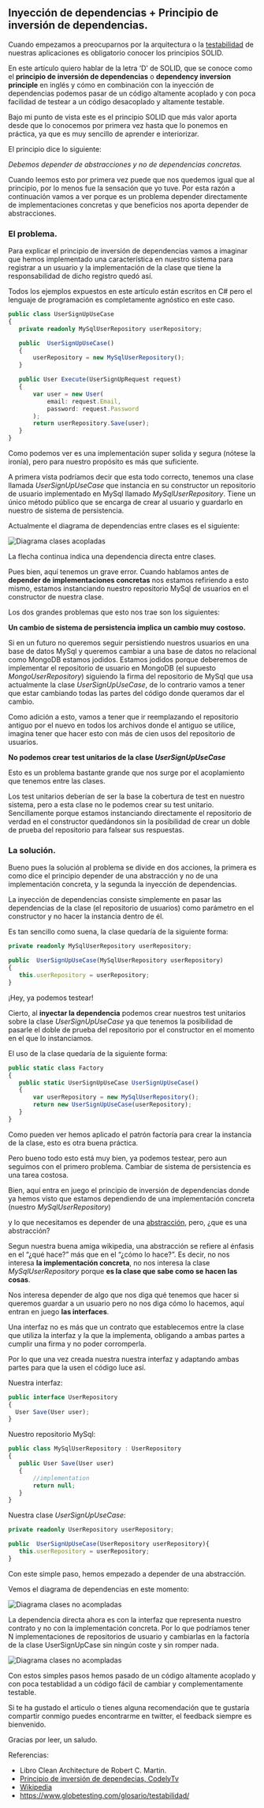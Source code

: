 ## Inyección de dependencias + Principio de inversión de dependencias.

Cuando empezamos a preocuparnos por la arquitectura o la [testabilidad](https://www.globetesting.com/glosario/testabilidad/) de nuestras aplicaciones es obligatorio conocer los principios SOLID.

En este artículo quiero hablar de la letra ‘D’ de SOLID, que se conoce como el **principio de inversión de dependencias** o **dependency inversion principle** en inglés y cómo en combinación con la inyección de dependencias podemos pasar de un código altamente acoplado y con poca facilidad de testear a un código desacoplado y altamente testable.

Bajo mi punto de vista este es el principio SOLID que más valor aporta desde que lo conocemos por primera vez hasta que lo ponemos en práctica, ya que es muy sencillo de aprender e interiorizar.

El principio dice lo siguiente:

_Debemos depender de abstracciones y no de dependencias concretas._

Cuando leemos esto por primera vez puede que nos quedemos igual que al principio, por lo menos fue la sensación que yo tuve. Por esta razón a continuación vamos a ver porque es un problema depender directamente de implementaciones concretas y que beneficios nos aporta depender de abstracciones.

### El problema.
Para explicar el principio de inversión de dependencias vamos a imaginar que hemos implementado una característica en nuestro sistema para registrar a un usuario y la implementación de la clase que tiene la responsabilidad de dicho registro quedó así.

Todos los ejemplos expuestos en este artículo están escritos en C# pero el lenguaje de programación es completamente agnóstico en este caso.

```typescript
public class UserSignUpUseCase
{
   private readonly MySqlUserRepository userRepository;

   public  UserSignUpUseCase()
   {
       userRepository = new MySqlUserRepository();
   }

   public User Execute(UserSignUpRequest request)
   {
       var user = new User(
           email: request.Email, 
           password: request.Password
       );
       return userRepository.Save(user);
   }
}
```

Como podemos ver es una implementación super solida y segura (nótese la ironía), pero para nuestro propósito es más que suficiente.

A primera vista podríamos decir que esta todo correcto, tenemos una clase llamada _UserSignUpUseCase_ que instancia en su constructor un repositorio de usuario implementado en MySql llamado _MySqlUserRepository_. Tiene un único método público que se encarga de crear al usuario y guardarlo en nuestro de sistema de persistencia.

Actualmente el diagrama de dependencias entre clases es el siguiente:

![Diagrama clases acopladas](./images/dip-1.png )

La flecha continua indica una dependencia directa entre clases.

Pues bien, aquí tenemos un grave error. Cuando hablamos antes de **depender de implementaciones concretas** nos estamos refiriendo a esto mismo, estamos instanciando nuestro repositorio MySql de usuarios en el constructor de nuestra clase.

Los dos grandes problemas que esto nos trae son los siguientes:

**Un cambio de sistema de persistencia implica un cambio muy costoso.**

Si en un futuro no queremos seguir persistiendo nuestros usuarios en una base de datos MySql y queremos cambiar a una base de datos no relacional como MongoDB estamos jodidos. Estamos jodidos porque deberemos de implementar el repositorio de usuario en MongoDB (el supuesto _MongoUserRepository_) siguiendo la firma del repositorio de MySql que usa actualmente la clase _UserSignUpUseCase_, de lo contrario vamos a tener que estar cambiando todas las partes del código donde queramos dar el cambio.

Como adición a esto, vamos a tener que ir reemplazando el repositorio antiguo por el nuevo en todos los archivos donde el antiguo se utilice, imagina tener que hacer esto con más de cien usos del repositorio de usuarios.

**No podemos crear test unitarios de la clase _UserSignUpUseCase_**

Esto es un problema bastante grande que nos surge por el acoplamiento que tenemos entre las clases.

Los test unitarios deberían de ser la base la cobertura de test en nuestro sistema, pero a esta clase no le podemos crear su test unitario. Sencillamente porque estamos instanciando directamente el repositorio de verdad en el constructor quedándonos sin la posibilidad de crear un doble de prueba del repositorio para falsear sus respuestas.

### La solución.

Bueno pues la solución al problema se divide en dos acciones, la primera es como dice el principio depender de una abstracción y no de una implementación concreta, y la segunda la inyección de dependencias.

La inyección de dependencias consiste simplemente en pasar las dependencias de la clase (el repositorio de usuarios) como parámetro en el constructor y no hacer la instancia dentro de él.

Es tan sencillo como suena, la clase quedaría de la siguiente forma:

```typescript
private readonly MySqlUserRepository userRepository;

public  UserSignUpUseCase(MySqlUserRepository userRepository)
{
   this.userRepository = userRepository;
}
```

¡Hey, ya podemos testear!

Cierto, al **inyectar la dependencia** podemos crear nuestros test unitarios sobre la clase _UserSignUpUseCase_ ya que tenemos la posibilidad de pasarle el doble de prueba del repositorio por el constructor en el momento en el que lo instanciamos.

El uso de la clase quedaría de la siguiente forma:

```typescript
public static class Factory
{
   public static UserSignUpUseCase UserSignUpUseCase()
   {
       var userRepository = new MySqlUserRepository();
       return new UserSignUpUseCase(userRepository);
   }
}
```

Como pueden ver hemos aplicado el patrón factoría para crear la instancia de la clase, esto es otra buena práctica.

Pero bueno todo esto está muy bien, ya podemos testear, pero aun seguimos con el primero problema. Cambiar de sistema de persistencia es una tarea costosa.

Bien, aquí entra en juego el principio de inversión de dependencias donde ya hemos visto que estamos dependiendo de una implementación concreta (nuestro _MySqlUserRepository_)

y lo que necesitamos es depender de una [abstracción](https://es.wikipedia.org/wiki/Abstracci%C3%B3n_%28inform%C3%A1tica%29), pero, ¿que es una abstracción?

Segun nuestra buena amiga wikipedia, una abstracción se refiere al énfasis en el “¿qué hace?” más que en el “¿cómo lo hace?”. Es decir, no nos interesa **la implementación concreta**, no nos interesa la clase _MySqlUserRepository_ porque **es la clase que sabe como se hacen las cosas**.

Nos interesa depender de algo que nos diga qué tenemos que hacer si queremos guardar a un usuario pero no nos diga cómo lo hacemos, aquí entran en juego **las interfaces**.

Una interfaz no es más que un contrato que establecemos entre la clase que utiliza la interfaz y la que la implementa, obligando a ambas partes a cumplir una firma y no poder corromperla.

Por lo que una vez creada nuestra nuestra interfaz y adaptando ambas partes para que la usen el código luce así.

Nuestra interfaz:
```typescript
public interface UserRepository
{
  User Save(User user);
}
```

Nuestro repositorio MySql:
```typescript
public class MySqlUserRepository : UserRepository
{
   public User Save(User user)
   {
       //implementation
       return null;
   }
}
```

Nuestra clase _UserSignUpUseCase_:
```typescript
private readonly UserRepository userRepository;

public  UserSignUpUseCase(UserRepository userRepository){
   this.userRepository = userRepository;
}
```

Con este simple paso, hemos empezado a depender de una abstracción.

Vemos el diagrama de dependencias en este momento:

![Diagrama clases no acompladas](./images/dip-2.png )

La dependencia directa ahora es con la interfaz que representa nuestro contrato y no con la implementación concreta. Por lo que podríamos tener N implementaciones de repositorios de usuario y cambiarlas en la factoría de la clase UserSignUpCase sin ningún coste y sin romper nada.

![Diagrama clases no acompladas](./images/dip-3.png )

Con estos simples pasos hemos pasado de un código altamente acoplado y con poca testablidad a un código fácil de cambiar y complementamente testable.

Si te ha gustado el articulo o tienes alguna recomendación que te gustaría compartir conmigo puedes encontrarme en twitter, el feedback siempre es bienvenido.

Gracias por leer, un saludo.

Referencias:

- Libro Clean Architecture de Robert C. Martin.
- [Principio de inversión de dependecias, CodelyTv](https://codely.tv/blog/screencasts/solid-principio-inversion-dependencias/)
- [Wikipedia](https://es.wikipedia.org/wiki/Abstracci%C3%B3n_%28inform%C3%A1tica%29)
- [https://www.globetesting.com/glosario/testabilidad/ ](https://www.globetesting.com/glosario/testabilidad/ )